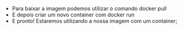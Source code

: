 * Para baixar a imagem podemos utilizar o comando docker pull
* E depois criar um novo container com docker run
* E pronto! Estaremos utilizando a nossa imagem com um container;